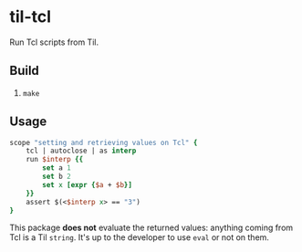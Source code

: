 # til-tcl

Run Tcl scripts from Til.

## Build

1. `make`

## Usage

```tcl
scope "setting and retrieving values on Tcl" {
    tcl | autoclose | as interp
    run $interp {{
        set a 1
        set b 2
        set x [expr {$a + $b}]
    }}
    assert $(<$interp x> == "3")
}
```

This package **does not** evaluate the returned values: anything coming
from Tcl is a Til `string`. It's up to the developer to use `eval` or not
on them.
